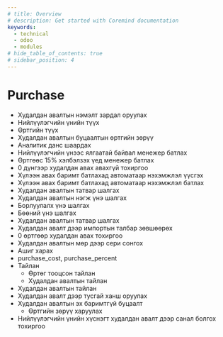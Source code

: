 ```yaml
---
# title: Overview
# description: Get started with Coremind documentation
keywords:
  - technical
  - odoo
  - modules
# hide_table_of_contents: true
# sidebar_position: 4
---
```


# Purchase

- Худалдан авалтын нэмэлт зардал оруулах
- Нийлүүлэгчийн үнийн түүх
- Өртгийн түүх
- Худалдан авалтын буцаалтын өртгийн зөрүү
- Аналитик данс шаардах
- Нийлүүлэгчийн үнээс ялгаатай байвал менежер батлах
- Өртгөөс 15% хэлбэлзэх үед менежер батлах
- 0 дүнгээр худалдан авах авахгүй тохиргоо
- Хүлээн авах баримт батлахад автоматаар нэхэмжлэл үүсгэх
- Хүлээн авах баримт батлахад автоматаар нэхэмжлэл батлах
- Худалдан авалтын татвар шалгах
- Худалдан авалтын нэгж үнэ шалгах
- Борлуулалх үнэ шалгах
- Бөөний үнэ шалгах
- Худалдан авалтын татвар шалгах
- Худалдан авалт дээр импортын талбар зөвшөөрөх
- 0 өртгөөр худалдан авах тохиргоо
- Худалдан авалтын мөр дээр сери сонгох
- Ашиг харах
- purchase_cost, purchase_percent
- Тайлан
  - Өртөг тооцсон тайлан
  - Худалдан авалтын тайлан
- Худалдан авалтын тайлан
- Худалдан авалт дээр тусгай ханш оруулах
- Худалдан авалтын эх баримтгүй буцаалт
  - Өртгийн зөрүү харуулах
- Нийлүүлэгчийн үнийн хүснэгт худалдан авалт дээр санал болгох тохиргоо
